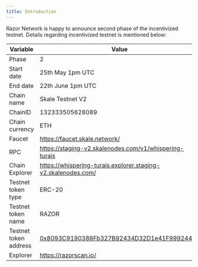 ```yaml
---
title: Introduction
---
```


Razor Network is happy to announce second phase of the incentivized testnet. Details regarding incentivized testnet is mentioned below:

| Variable              | Value                                                                                                                                                          |
| --------------------- | -------------------------------------------------------------------------------------------------------------------------------------------------------------- |
| Phase                 | 2                                                                                                                                                              |
| Start date            | 25th May 1pm UTC                                                                                                                                               |
| End date              | 22th June 1pm UTC                                                                                                                                              |
| Chain name            | Skale Testnet V2                                                                                                                                               |
| ChainID               | 132333505628089                                                                                                                                                |
| Chain currency        | ETH                                                                                                                                                            |
| Faucet                | https://faucet.skale.network/                                                                                                                                  |
| RPC                   | https://staging-v2.skalenodes.com/v1/whispering-turais                                                                                                         |
| Chain Explorer        | https://whispering-turais.explorer.staging-v2.skalenodes.com/                                                                                                  |
| Testnet token type    | ERC-20                                                                                                                                                         |
| Testnet token name    | RAZOR                                                                                                                                                          |
| Testnet token address | [0x8093C9190388Fb327B92434D32D1e41F999244Ed](https://whispering-turais.explorer.staging-v2.skalenodes.com/address/0x8093C9190388Fb327B92434D32D1e41F999244Ed/) |
| Explorer              | https://razorscan.io/                                                                                                                                          |
